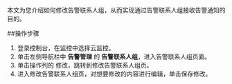 本文为您介绍如何修改告警联系人组，从而实现通过告警联系人组接收告警通知的目的。

##操作步骤
1. 登录控制台，在监控中选择云监控。
2. 单击左侧导航栏中 **告警管理** 的 **告警联系人组**，进入告警联系人组页面。
3. 单击操作列的 修改，跳转到修改告警联系人组页。
4. 进入修改告警联系人组页，对想要修改的内容进行编辑，单击保存修改。